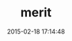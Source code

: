 ---
layout: post
title:  "merit"
repo:   "tute/merit"
date:   2015-02-18 17:14:48
gemurl: http://github.com/tute/merit
---
